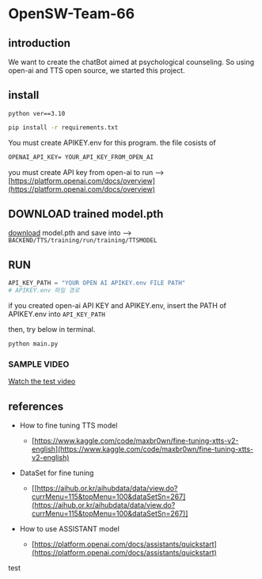 # OpenSW-Team-66

## introduction 
We want to create the chatBot aimed at psychological counseling. 
So using open-ai and TTS open source, we started this project.

## install
```python ver==3.10```

``` cmd
pip install -r requirements.txt
```

You must create APIKEY.env for this program.
the file cosists of 
``` markdown
OPENAI_API_KEY= YOUR_API_KEY_FROM_OPEN_AI
```
you must create API key from open-ai to run 
--> [https://platform.openai.com/docs/overview](https://platform.openai.com/docs/overview)


## DOWNLOAD trained model.pth
[download](https://1drv.ms/u/s!AmtfKlFp1bieg41RKB_MvACAbzrDHQ?embed=1) model.pth and save into 
--> `BACKEND/TTS/training/run/training/TTSMODEL`


## RUN
``` python
API_KEY_PATH = "YOUR OPEN AI APIKEY.env FILE PATH"
# APIKEY.env 파일 경로
```
if you created open-ai API KEY and APIKEY.env, insert the PATH of APIKEY.env into `API_KEY_PATH`

then, try below in terminal. 
``` cmd
python main.py
```

### SAMPLE VIDEO
[Watch the test video](https://raw.githubusercontent.com/mine3873/OpenSW-Team-66/master/BACKEND/src/video/test.mp4)

## references
- How to fine tuning TTS model
    - [https://www.kaggle.com/code/maxbr0wn/fine-tuning-xtts-v2-english](https://www.kaggle.com/code/maxbr0wn/fine-tuning-xtts-v2-english)

- DataSet for fine tuning
    - [[https://aihub.or.kr/aihubdata/data/view.do?currMenu=115&topMenu=100&dataSetSn=267](https://aihub.or.kr/aihubdata/data/view.do?currMenu=115&topMenu=100&dataSetSn=267)]

- How to use ASSISTANT model 
    - [https://platform.openai.com/docs/assistants/quickstart](https://platform.openai.com/docs/assistants/quickstart)


test